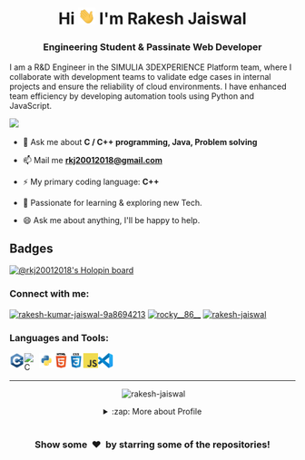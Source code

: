 <h1 align="center">Hi <img src="https://raw.githubusercontent.com/ABSphreak/ABSphreak/master/gifs/Hi.gif" width="30px"> I'm Rakesh Jaiswal</h1>
<h3 align="center"> Engineering Student & Passinate Web Developer</h3>



I am a R&D Engineer in the SIMULIA 3DEXPERIENCE Platform team, where I collaborate with development teams to validate edge cases in internal projects and ensure the reliability of cloud environments. I have enhanced team efficiency by developing automation tools using Python and JavaScript.


![](https://komarev.com/ghpvc/?username=rakesh-jaiswal&color=yellow)

- 💬 Ask me about **C / C++ programming, Java, Problem solving**

- 📫 Mail me **rkj20012018@gmail.com**

- ⚡ My primary coding language: **C++**

- 🔭 Passionate for learning & exploring new Tech.

- 😄 Ask me about anything, I'll be happy to help.


## Badges
[![@rkj20012018's Holopin board](https://holopin.me/rkj20012018)](https://holopin.io/@rkj20012018)

<h3 align="left">Connect with me:</h3>
<p align="left">
<a href="https://www.linkedin.com/in/rakesh-kumar-jaiswal-9a8694213/" target="_blank"><img align="center" src="https://raw.githubusercontent.com/rahuldkjain/github-profile-readme-generator/6253936f99716cd30c07055d5d10e9332af37171/src/images/icons/Social/linked-in-alt.svg" alt="rakesh-kumar-jaiswal-9a8694213" height="30" width="40" /></a>
<a href="https://www.instagram.com/rocky__86__/" target="_blank"><img align="center" src="https://raw.githubusercontent.com/rahuldkjain/github-profile-readme-generator/6253936f99716cd30c07055d5d10e9332af37171/src/images/icons/Social/instagram.svg" alt="rocky__86__" height="30" width="40" /></a>
 <a href="https://www.hackerrank.com/rkj20012018" target="_blank"><img align="center" src="https://raw.githubusercontent.com/rahuldkjain/github-profile-readme-generator/6253936f99716cd30c07055d5d10e9332af37171/src/images/icons/Social/hackerrank.svg" alt="rakesh-jaiswal" height="30" width="40" /></a>
 
<!--<a href="https://www.youtube.com/channel/UCWW2m5MlMLZJnyYxQ1cP_Tg" target="_blank"><img align="center" src="https://raw.githubusercontent.com/rahuldkjain/github-profile-readme-generator/6253936f99716cd30c07055d5d10e9332af37171/src/images/icons/Social/youtube.svg" alt="UCWW2m5MlMLZJnyYxQ1cP_Tg" height="30" width="40" /></a>
  -->

<br />
<h3 align="left">Languages and Tools:</h3>

<img align="left" alt="C++" width="26px" src="https://raw.githubusercontent.com/github/explore/80688e429a7d4ef2fca1e82350fe8e3517d3494d/topics/cpp/cpp.png" />
<img align="left" alt="C" width="26px"  src="https://upload.wikimedia.org/wikipedia/commons/1/19/C_Logo.png" />
<img align="left" alt="python" width="26px" src="https://raw.githubusercontent.com/github/explore/80688e429a7d4ef2fca1e82350fe8e3517d3494d/topics/python/python.png" />
<img align="left" alt="HTML5" width="26px" src="https://raw.githubusercontent.com/github/explore/80688e429a7d4ef2fca1e82350fe8e3517d3494d/topics/html/html.png" />
<img align="left" alt="CSS3" width="26px" src="https://raw.githubusercontent.com/github/explore/80688e429a7d4ef2fca1e82350fe8e3517d3494d/topics/css/css.png" />
<img align="left" alt="JavaScript" width="26px" src="https://raw.githubusercontent.com/github/explore/80688e429a7d4ef2fca1e82350fe8e3517d3494d/topics/javascript/javascript.png" />
   <!--<img align="left"  width="26px"  src="https://user-images.githubusercontent.com/44005233/120921731-9e8ecf80-c6e2-11eb-9ea1-aa04f03ced2e.png" alt="Bootstrap" />
  <img  align="left" width="45px" src="https://raw.githubusercontent.com/devicons/devicon/master/icons/django/django-original.svg" alt="django"/> 
   <img align="left" width="40px" src="https://raw.githubusercontent.com/devicons/devicon/master/icons/postgresql/postgresql-original-wordmark.svg" alt="postgresql" /> 
   <img align="left" width="40px" src="https://www.vectorlogo.zone/logos/heroku/heroku-icon.svg" alt="heroku" />
 <img align="left" alt="Git" width="26px"  src="https://www.vectorlogo.zone/logos/git-scm/git-scm-icon.svg" alt="git" />
<img align="left" alt="Git" width="26px" src="https://raw.githubusercontent.com/github/explore/80688e429a7d4ef2fca1e82350fe8e3517d3494d/topics/git/git.png" />
<img align="left" alt="GitHub" width="26px" src="https://raw.githubusercontent.com/github/explore/78df643247d429f6cc873026c0622819ad797942/topics/github/github.png" />
-->
<img align="left" alt="Visual Studio Code" width="26px" src="https://raw.githubusercontent.com/github/explore/80688e429a7d4ef2fca1e82350fe8e3517d3494d/topics/visual-studio-code/visual-studio-code.png" />
<br />
<br />
<hr />
<p align="center" >&nbsp;<img src="https://github-readme-stats.vercel.app/api?username=rakesh-jaiswal&show_icons=true&locale=en&theme=onedark" alt="rakesh-jaiswal" /></p>

<details align="center">
  <summary>:zap: More about Profile</summary>
   <br />
<p align="center"><img  src="https://github-readme-streak-stats.herokuapp.com/?user=rakesh-jaiswal&theme=tokyonight" alt="rakesh-jaiswal" /></p>

<p align="center"> <a href="https://github.com/ryo-ma/github-profile-trophy"><img src="https://github-profile-trophy.vercel.app/?username=rakesh-jaiswal&theme=juicyfresh" alt="rakesh-jaiswal" /></a> </p>

</details>
  <br />
<h3 align="center">Show some &nbsp;❤️&nbsp; by starring some of the repositories!</h3>


<!--
**rkj20012018/rkj20012018** is a ✨ _special_ ✨ repository because its `README.md` (this file) appears on your GitHub profile.

Here are some ideas to get you started:

- 🔭 I’m currently working on ...
- 🌱 I’m currently learning ...
- 👯 I’m looking to collaborate on ...
- 🤔 I’m looking for help with ...
- 💬 Ask me about ...
- 📫 How to reach me: ...
- 😄 Pronouns: ...
- ⚡ Fun fact: ...
-->
